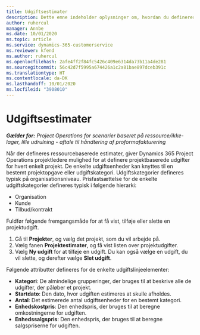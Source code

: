 ```yaml
---
title: Udgiftsestimater
description: Dette emne indeholder oplysninger om, hvordan du definerer eller estimerer projektbaserede udgifter.
author: ruhercul
manager: Annbe
ms.date: 10/01/2020
ms.topic: article
ms.service: dynamics-365-customerservice
ms.reviewer: kfend
ms.author: ruhercul
ms.openlocfilehash: 2afe4ff2f84fc5426c409e6314da73b11a4de281
ms.sourcegitcommit: 56c42d7f5995a674426a1c2a81bae897dceb391c
ms.translationtype: HT
ms.contentlocale: da-DK
ms.lasthandoff: 10/01/2020
ms.locfileid: "3908010"
---
```

# <a name="expense-estimates"></a>Udgiftsestimater
_**Gælder for:** Project Operations for scenarier baseret på ressource/ikke-lager, lille udrulning - aftale til håndtering af proformafakturering_

Når der defineres ressourcebaserede estimater, giver Dynamics 365 Project Operations projektledere mulighed for at definere projektbaserede udgifter for hvert enkelt projekt. De enkelte udgiftsenheder kan knyttes til en bestemt projektopgave eller udgiftskategori. Udgiftskategorier defineres typisk på organisationsniveau. Prisfastsættelse for de enkelte udgiftskategorier defineres typisk i følgende hierarki:

- Organisation
- Kunde
- Tilbud/kontrakt

Fuldfør følgende fremgangsmåde for at få vist, tilføje eller slette en projektudgift.

1. Gå til **Projekter**, og vælg det projekt, som du vil arbejde på.
2. Vælg fanen **Projektestimater**, og få vist listen over projektudgifter.
3. Vælg **Ny udgift** for at tilføje en udgift. Du kan også vælge en udgift, du vil slette, og derefter vælge **Slet udgift**.

Følgende attributter defineres for de enkelte udgiftslinjeelementer:

- **Kategori**: De almindelige grupperinger, der bruges til at beskrive alle de udgifter, der påløber et projekt.
- **Startdato**: Den dato, hvor udgiften estimeres at skulle afholdes.
- **Antal**: Det estimerede antal udgiftsenheder for en bestemt kategori.
- **Enhedskostpris**: Den enhedspris, der bruges til at beregne omkostningerne for udgiften.
- **Enhedssalgspris**: Den enhedspris, der bruges til at beregne salgspriserne for udgiften.

